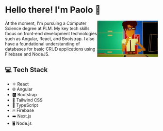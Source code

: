 # Hello there! I'm Paolo 👋

<img align="right" src="https://github.com/CoderTofu/CoderTofu/blob/main/banner.webp" width="200" height="120">

At the moment, I'm pursuing a Computer Science degree at PLM. My key tech skills focus on front-end development technologies such as Angular, React, and Bootstrap. I also have a foundational understanding of databases for basic CRUD applications using Firebase and NodeJS.

## 💻 Tech Stack
* ⚛️ React
* 🌐 Angular
* 🅱️ Bootstrap
* 💨 Tailwind CSS
* 📜 TypeScript
* 🔥 Firebase
* ➡️ Next.js
* 🖥️ Node.js
